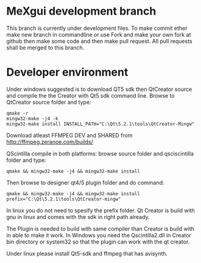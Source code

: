 MeXgui development branch
======

This branch is currently under development files. To make commit ether make new branch in commandline or use Fork and make your own fork at github then make some code and then make pull request. All pull requests shall be merged to this branch.

Developer environment
======

Under windows suggested is to download QT5 sdk then QtCreator source and compile the the Creator with Qt5 sdk command line. Browse to QtCreator source folder and type: 
```
qmake -r
mingw32-make -j4 -k
mingw32-make install INSTALL_PATH="C:\Qt\5.2.1\tools\QtCreator-Mingw"
```

Download atleast FFMPEG DEV and SHARED from http://ffmpeg.zeranoe.com/builds/

QScintilla compile in both platforms: browse source folder and qsciscintilla folder and type:

```
qmake && mingw32-make -j4 && mingw32-make install
```

Then browse to designer qt4/5 plugin folder and do command:
```
qmake && mingw32-make -j4 && mingw32-make install prefix="C:\Qt\5.2.1\tools\QtCreator-mingw"
```
In linux you do not need to spesify the prefix folder. Qt Creator is build with gnu in linux and comes with the sdk in right path already. 

The Plugin is needed to build with same compiler than Creator is build with in able to make it work. In Windows you need the Qscintilla2.dll in Creator bin directory or system32 so that the plugin can work with the qt creator.

Under linux please install Qt5-sdk and ffmpeg that has avisynth. 
